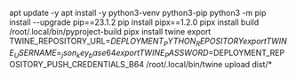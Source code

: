 apt update -y
apt install -y python3-venv python3-pip
python3 -m pip install --upgrade pip==23.1.2
pip install pipx==1.2.0
pipx install build
/root/.local/bin/pyproject-build
pipx install twine
export TWINE_REPOSITORY_URL=$DEPLOYMENT_PYTHON_REPOSITORY
export TWINE_USERNAME=_json_key_base64
export TWINE_PASSWORD=$DEPLOYMENT_REPOSITORY_PUSH_CREDENTIALS_B64
/root/.local/bin/twine upload dist/*